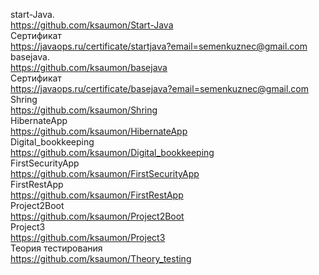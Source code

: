 start-Java.   
https://github.com/ksaumon/Start-Java   
Сертификат    
https://javaops.ru/certificate/startjava?email=semenkuznec@gmail.com   
basejava.   
https://github.com/ksaumon/basejava   
Сертификат    
https://javaops.ru/certificate/basejava?email=semenkuznec@gmail.com   
Shring    
https://github.com/ksaumon/Shring   
HibernateApp    
https://github.com/ksaumon/HibernateApp   
Digital_bookkeeping   
https://github.com/ksaumon/Digital_bookkeeping   
FirstSecurityApp   
https://github.com/ksaumon/FirstSecurityApp   
FirstRestApp    
https://github.com/ksaumon/FirstRestApp   
Project2Boot    
https://github.com/ksaumon/Project2Boot    
Project3    
https://github.com/ksaumon/Project3  
Теория тестирования  
https://github.com/ksaumon/Theory_testing


